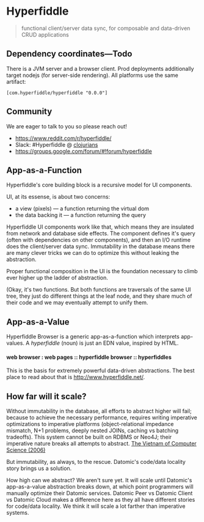 # Hyperfiddle

> functional client/server data sync, for composable and data-driven CRUD applications

## Dependency coordinates—Todo

There is a JVM server and a browser client. Prod deployments additionally target nodejs (for server-side rendering). All platforms use the same artifact:

    [com.hyperfiddle/hyperfiddle "0.0.0"]

## Community

We are eager to talk to you so please reach out!

* <https://www.reddit.com/r/hyperfiddle/>
* Slack: #Hyperfiddle @ [clojurians](http://clojurians.net/)
* <https://groups.google.com/forum/#!forum/hyperfiddle>

## App-as-a-Function

Hyperfiddle's core building block is a recursive model for UI components.

UI, at its essense, is about two concerns:

* a view (pixels) — a function returning the virtual dom
* the data backing it — a function returning the query

Hyperfiddle UI components work like that, which means they are insulated from network and database side effects. The component defines it's query (often with dependencies on other components), and then an I/O runtime does the client/server data sync. Immutability in the database means there are many clever tricks we can do to optimize this without leaking the abstraction.

Proper functional composition in the UI is the foundation necessary to climb ever higher up the ladder of abstraction.

(Okay, it's two functions. But both functions are traversals of the same UI tree, they just do different things at the leaf node, and they share much of their code and we may eventually attempt to unify them.

## App-as-a-Value

Hyperfiddle Browser is a generic app-as-a-function which interprets app-values. A *hyperfiddle* (noun) is just an EDN value, inspired by HTML.

#### web browser : web pages :: hyperfiddle browser :: hyperfiddles

This is the basis for extremely powerful data-driven abstractions. The best place to read about that is <http://www.hyperfiddle.net/>.

## How far will it scale?

Without immutability in the database, all efforts to abstract higher will fail; because to achieve the necessary performance, requires writing imperative optimizations to imperative platforms (object-relational impedance mismatch, N+1 problems, deeply nested JOINs, caching vs batching tradeoffs). This system cannot be built on RDBMS or Neo4J; their imperative nature breaks all attempts to abstract. [The Vietnam of Computer Science (2006)](http://blogs.tedneward.com/post/the-vietnam-of-computer-science/)

But immutability, as always, to the rescue. Datomic's code/data locality story brings us a solution.

How high can we abstract? We aren't sure yet. It will scale until Datomic's app-as-a-value abstraction breaks down, at which point programmers will manually optimize their Datomic services. Datomic Peer vs Datomic Client vs Datomic Cloud makes a difference here as they all have different stories for code/data locality. We think it will scale a lot farther than imperative systems.